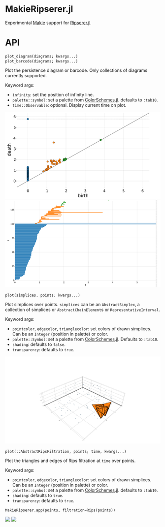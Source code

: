 # MakieRipserer.jl

Experimental [Makie](https://github.com/JuliaPlots/Makie.jl) support for
[Ripserer.jl](https://github.com/mtsch/Ripserer.jl/).

# API

```
plot_diagram(diagrams; kwargs...)
plot_barcode(diagrams; kwargs...)
```

Plot the persistence diagram or barcode. Only collections of diagrams currently supported.

Keyword args:

* `infinity`: set the position of infinity line.
* `palette::symbol`: set a palette from
  [ColorSchemes.jl](https://github.com/juliagraphics/colorschemes.jl). defaults to `:tab10`.
* `time::Observable`: optional. Display current time on plot.

![](docs/src/assets/diagram.png)
![](docs/src/assets/barcode.png)

```
plot(simplices, points; kwargs...)
```

Plot simplices over points. `simplices` can be an `AbstractSimplex`, a collection of
simplices or `AbstractChainElement`s or `RepresentativeInterval`.

Keyword args:

* `pointcolor`, `edgecolor`, `trianglecolor`: set colors of drawn simplices. Can be an
  `Integer` (position in palette) or color.
* `palette::Symbol`: set a palette from
  [ColorSchemes.jl](https://github.com/JuliaGraphics/ColorSchemes.jl). Defaults to `:tab10`.
* `shading`: defaults to `false`.
* `transparency`: defaults to `true`.

![](docs/src/assets/cocycle.png)

```
plot(::AbstractRipsFiltration, points; time, kwargs...)
```

Plot the triangles and edges of Rips filtration at `time` over points.

Keyword args:

* `pointcolor`, `edgecolor`, `trianglecolor`: set colors of drawn simplices. Can be an
  `Integer` (position in palette) or color.
* `palette::symbol`: set a palette from
  [ColorSchemes.jl](https://github.com/juliagraphics/colorschemes.jl). defaults to `:tab10`.
* `shading`: defaults to `true`.
* `transparency`: defaults to `true`.

```
MakieRipserer.app(points, filtration=Rips(points))
```

![](docs/src/assets/torus.gif)
![](docs/src/assets/cat.gif)
